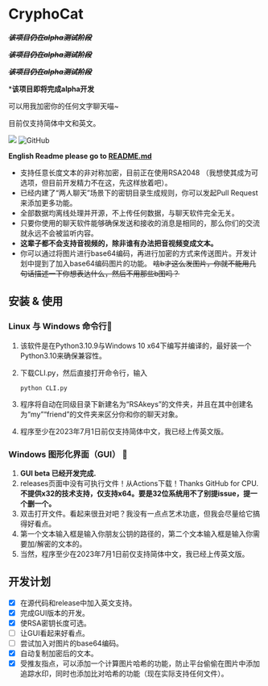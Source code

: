 # CryphoCat
~~***该项目仍在alpha测试阶段***~~

~~***该项目仍在alpha测试阶段***~~

~~***该项目仍在alpha测试阶段***~~

***该项目即将完成alpha开发**

可以用我加密你的任何文字聊天喵~

目前仅支持简体中文和英文。

![](https://img.shields.io/badge/python-v3.10-blue)
![GitHub](https://img.shields.io/github/license/caikun233/CryphoCat)

**English Readme please go to [README.md](https://github.com/caikun233/CryphoCat/blob/main/README.md)**

* 支持任意长度文本的非对称加密，目前正在使用RSA2048 （我想使其成为可选项，但目前开发精力不在这，先这样放着吧）。
* 已经内建了“两人聊天”场景下的密钥目录生成规则，你可以发起Pull Request来添加更多功能。
* 全部数据均离线处理并开源，不上传任何数据，与聊天软件完全无关。
* 只要你使用的聊天软件能够确保发送和接收的消息是相同的，那么你们的交流就永远不会被监听内容。
* **这辈子都不会支持音视频的，除非谁有办法把音视频变成文本。**
* 你可以通过将图片进行base64编码，再进行加密的方式来传送图片。开发计划中提到了加入base64编码图片的功能。 ~~啥b才这么发图片，你就不能用几句话描述一下你想表达什么，然后不用那些b图吗？~~

## 安装 & 使用

### Linux 与 Windows 命令行🔨

 1. 该软件是在Python3.10.9与Windows 10 x64下编写并编译的，最好装一个Python3.10来确保兼容性。

 2. 下载CLI.py，然后直接打开命令行，输入 

    ```shell
    python CLI.py
    ```

 3. 程序将自动在同级目录下新建名为“RSAkeys”的文件夹，并且在其中创建名为“my”“friend”的文件夹来区分你和你的聊天对象。

 4. 程序至少在2023年7月1日前仅支持简体中文，我已经上传英文版。

### Windows 图形化界面（GUI） 🔨

1. **GUI beta 已经开发完成.**
2. releases页面中没有可执行文件！从Actions下载！Thanks GitHub for CPU.**不提供x32的技术支持，仅支持x64。要是32位系统用不了别提issue，提一个删一个。**
3. 双击打开文件。看起来很丑对吧？我没有一点点艺术功底，但我会尽量给它搞得好看点。
4. 第一个文本输入框是输入你朋友公钥的路径的，第二个文本输入框是输入你需要加/解密的文本的。
5. 当然，程序至少在2023年7月1日前仅支持简体中文，我已经上传英文版。

## 开发计划

- [x] 在源代码和release中加入英文支持。
- [x] 完成GUI版本的开发。
- [x] 使RSA密钥长度可选。
- [ ] 让GUI看起来好看点。
- [ ] 尝试加入对图片的base64编码。
- [x] 自动复制加密后的文本。
- [x] 受推友指点，可以添加一个计算图片哈希的功能，防止平台偷偷在图片中添加追踪水印，同时也添加比对哈希的功能（现在实际支持任何文件）。
